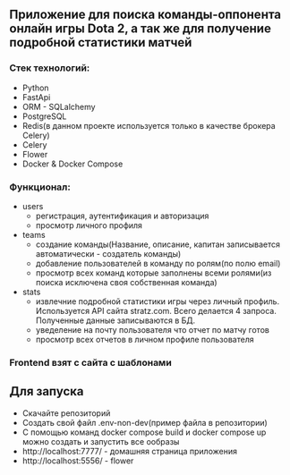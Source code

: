 ## Приложение для поиска команды-оппонента онлайн игры Dota 2, а так же для получение подробной статистики матчей

### Стек технологий:
* Python
* FastApi
* ORM - SQLalchemy
* PostgreSQL
* Redis(в данном проекте используется только в качестве брокера Celery)
* Celery
* Flower
* Docker & Docker Compose

### Функционал:
* users
  * регистрация, аутентификация и авторизация
  * просмотр личного профиля
* teams
  * создание команды(Название, описание, капитан записывается автоматически - создатель команды)
  * добавление пользователей в команду по ролям(по полю email)
  * просмотр всех команд которые заполнены всеми ролями(из поиска исключена своя собственная команда)
* stats
  * извлечние подробной статистики игры через личный профиль. Используется API сайта stratz.com.
  Всего делается 4 запроса. Полученные данные записываются в БД.
  * уведеление на почту пользователя что отчет по матчу готов
  * просмотр всех отчетов в личном профиле пользователя

### Frontend взят с сайта с шаблонами

## Для запуска
* Скачайте репозиторий 
* Создать свой файл .env-non-dev(пример файла в репозитории)
* С помощью команд docker compose build и docker compose up можно создать и запустить все ообразы
* http://localhost:7777/ - домашняя страница приложения
* http://localhost:5556/ - flower
